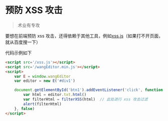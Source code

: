 # 预防 XSS 攻击

> 术业有专攻

要想在前端预防 xss 攻击，还得依赖于其他工具，例如[xss.js](http://jsxss.com/zh/index.html)（如果打不开页面，就从百度搜一下）

代码示例如下

```html
<script src='/xss.js'></script>
<script src='/wangEditor.min.js'></script>
<script>
    var E = window.wangEditor
    var editor = new E('#div1')

    document.getElementById('btn1').addEventListener('click', function () {
        var html = editor.txt.html()
        var filterHtml = filterXSS(html)  // 此处进行 xss 攻击过滤
        alert(filterHtml)
    }, false)
</script>
```

